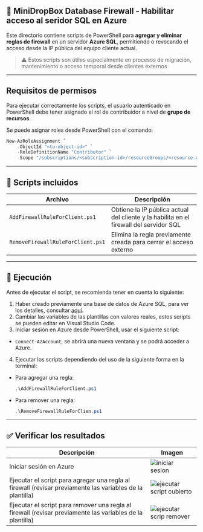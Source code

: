## 🔐 MiniDropBox Database Firewall - Habilitar acceso al seridor SQL en Azure

Este directorio contiene scripts de PowerShell para **agregar y eliminar reglas de firewall** en un servidor **Azure SQL**, permitiendo o revocando el acceso desde la IP pública del equipo cliente actual.

> ⚠️ Estos scripts son útiles especialmente en procesos de migración, mantenimiento o acceso temporal desde clientes externos

---

## Requisitos de permisos

Para ejecutar correctamente los scripts, el usuario autenticado en PowerShell debe tener asignado el rol de contribuidor a nivel de **grupo de recursos**.

Se puede asignar roles desde PowerShell con el comando:
```PowerShell
New-AzRoleAssignment `
    -ObjectId "<tu-object-id>" `
    -RoleDefinitionName "Contributor" `
    -Scope "/subscriptions/<subscription-id>/resourceGroups/<resource-group-name>"
```

---

## 📜 Scripts incluidos

| **Archivo** | **Descripción** |
| ----------- | --------------- |
| `AddFirewallRuleForClient.ps1` | Obtiene la IP pública actual del cliente y la habilita en el firewall del servidor SQL |
| `RemoveFirewallRuleForClient.ps1` | Elimina la regla previamente creada para cerrar el acceso externo |

---

## 🧪 Ejecución

Antes de ejecutar el script, se recomienda tener en cuenta lo siguiente:

1. Haber creado previamente una base de datos de Azure SQL, para ver los detalles, consultar <a href="https://github.com/JhonL2002/MiniDropBoxDBTools/tree/main/MiniDropBox%20Security/Implementar%20Azure%20SQL%20Database">aquí</a>.
2. Cambiar las variables de las plantillas con valores reales, estos scripts se pueden editar en Visual Studio Code.
3. Iniciar sesión en Azure desde PowerShell, usar el siguiente script:
  - `Connect-AzAccount`, se abrirá una nueva ventana y se podrá acceder a Azure.
4. Ejecutar los scripts dependiendo del uso de la siguiente forma en la terminal:
  - Para agregar una regla:
    ```PowerShell
    .\AddFirewallRuleForClient.ps1
    ```
  - Para remover una regla:
    ```PowerShell
    .\RemoveFirewallRuleForClien.ps1
    ```

----

## ✅ Verificar los resultados

| **Descripción** | **Imagen** |
| --------------- | ---------- |
| Iniciar sesión en Azure | ![iniciar sesion](https://github.com/user-attachments/assets/0d1cecd5-27da-418c-851a-f52954e88d08) |
| Ejecutar el script para agregar una regla al firewall (revisar previamente las variables de la plantilla) | ![ejecutar script cubierto](https://github.com/user-attachments/assets/260c211f-ff4d-49ea-8240-3a946fcfc6f0) |
| Ejecutar el script para remover una regla al firewall (revisar previamente las variables de la plantilla) | ![ejecutar scrip remover](https://github.com/user-attachments/assets/d7295226-e7e1-495b-9b96-86c2ce205ce9) |



